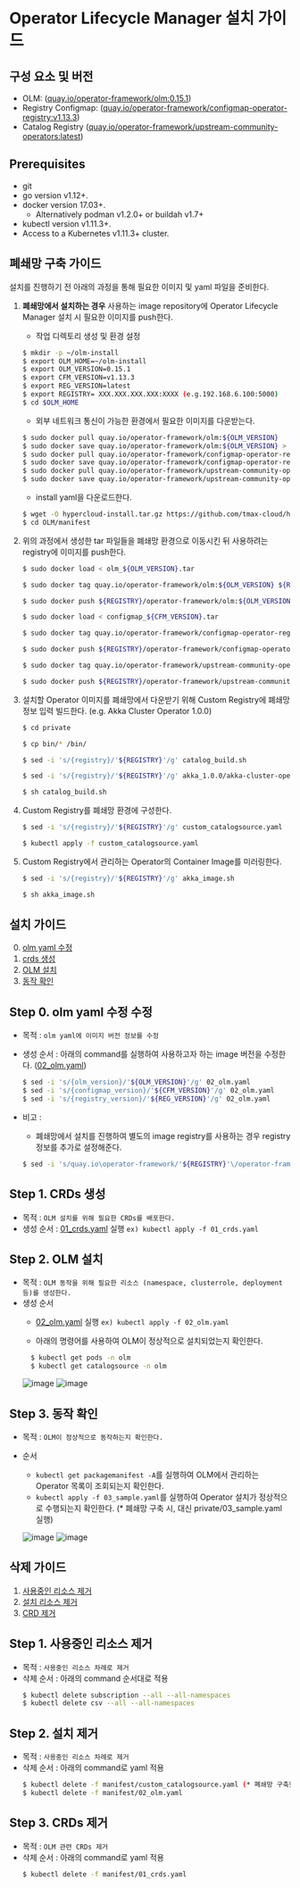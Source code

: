 # Operator Lifecycle Manager 설치 가이드

## 구성 요소 및 버전
* OLM: ([quay.io/operator-framework/olm:0.15.1](https://quay.io/repository/operator-framework/olm/manifest/sha256:2c389d2e380c842cbf542820ad4493249164302ddf0e699b0a37105d234e67ee))
* Registry Configmap: ([quay.io/operator-framework/configmap-operator-registry:v1.13.3](https://quay.io/repository/operator-framework/configmap-operator-registry/manifest/sha256:e8458dbd7cc7650f0e84bb55cb1f9f30937dd0b010377634ea75f6d9a4f6ee85))
* Catalog Registry ([quay.io/operator-framework/upstream-community-operators:latest](https://quay.io/repository/operator-framework/upstream-community-operators/manifest/sha256:abaa54d83d2825c7d2bc9367edbc1a3707df88e43ded36ff441398f23f030b6e))

## Prerequisites
* git
* go version v1.12+.
* docker version 17.03+.
  * Alternatively podman v1.2.0+ or buildah v1.7+
* kubectl version v1.11.3+.
* Access to a Kubernetes v1.11.3+ cluster.

## 폐쇄망 구축 가이드
설치를 진행하기 전 아래의 과정을 통해 필요한 이미지 및 yaml 파일을 준비한다.
1. **폐쇄망에서 설치하는 경우** 사용하는 image repository에 Operator Lifecycle Manager 설치 시 필요한 이미지를 push한다. 

    * 작업 디렉토리 생성 및 환경 설정
    ```bash
    $ mkdir -p ~/olm-install
    $ export OLM_HOME=~/olm-install
    $ export OLM_VERSION=0.15.1
    $ export CFM_VERSION=v1.13.3
    $ export REG_VERSION=latest
    $ export REGISTRY= XXX.XXX.XXX.XXX:XXXX (e.g.192.168.6.100:5000)
    $ cd $OLM_HOME
    ```
    * 외부 네트워크 통신이 가능한 환경에서 필요한 이미지를 다운받는다.
    ```bash
    $ sudo docker pull quay.io/operator-framework/olm:${OLM_VERSION}
    $ sudo docker save quay.io/operator-framework/olm:${OLM_VERSION} > olm_${OLM_VERSION}.tar
    $ sudo docker pull quay.io/operator-framework/configmap-operator-registry:${CFM_VERSION}
    $ sudo docker save quay.io/operator-framework/configmap-operator-registry:${CFM_VERSION} > configmap_${CFM_VERSION}.tar
    $ sudo docker pull quay.io/operator-framework/upstream-community-operators:${REG_VERSION}
    $ sudo docker save quay.io/operator-framework/upstream-community-operators:${REG_VERSION} > registry_${REG_VERSION}.tar    
    ```
    * install yaml을 다운로드한다.
    ```bash
    $ wget -O hypercloud-install.tar.gz https://github.com/tmax-cloud/hypercloud-install-guide/archive/v${INSTALL_GUIDE_VERSION}.tar.gz
    $ cd OLM/manifest
    ```
  
2. 위의 과정에서 생성한 tar 파일들을 폐쇄망 환경으로 이동시킨 뒤 사용하려는 registry에 이미지를 push한다.
    ```bash
    $ sudo docker load < olm_${OLM_VERSION}.tar
    
    $ sudo docker tag quay.io/operator-framework/olm:${OLM_VERSION} ${REGISTRY}/operator-framework/olm:${OLM_VERSION}
    
    $ sudo docker push ${REGISTRY}/operator-framework/olm:${OLM_VERSION}
    
    $ sudo docker load < configmap_${CFM_VERSION}.tar
    
    $ sudo docker tag quay.io/operator-framework/configmap-operator-registry:${CFM_VERSION} ${REGISTRY}/operator-framework/configmap-operator-registry:${CFM_VERSION}
    
    $ sudo docker push ${REGISTRY}/operator-framework/configmap-operator-registry:${CFM_VERSION}
    
    $ sudo docker tag quay.io/operator-framework/upstream-community-operators:${REG_VERSION} ${REGISTRY}/operator-framework/upstream-community-operators:${REG_VERSION}
    
    $ sudo docker push ${REGISTRY}/operator-framework/upstream-community-operators:${REG_VERSION}
    ```
    
3. 설치할 Operator 이미지를 폐쇄망에서 다운받기 위해 Custom Registry에 폐쇄망 정보 입력  빌드한다. (e.g. Akka Cluster Operator 1.0.0) 
    ```bash
    $ cd private
    
    $ cp bin/* /bin/
    
    $ sed -i 's/{registry}/'${REGISTRY}'/g' catalog_build.sh
    
    $ sed -i 's/{registry}/'${REGISTRY}'/g' akka_1.0.0/akka-cluster-operator.v1.0.0.clusterserviceversion.yaml
    
    $ sh catalog_build.sh
    ```
    
4. Custom Registry를 폐쇄망 환경에 구성한다.
    ```bash
    $ sed -i 's/{registry}/'${REGISTRY}'/g' custom_catalogsource.yaml
    
    $ kubectl apply -f custom_catalogsource.yaml
    ```
    
5. Custom Registry에서 관리하는 Operator의 Container Image를 미러링한다.
    ```bash
    $ sed -i 's/{registry}/'${REGISTRY}'/g' akka_image.sh
    
    $ sh akka_image.sh
    ```    
    

## 설치 가이드
0. [olm yaml 수정](https://github.com/tmax-cloud/hypercloud-install-guide/tree/master/HyperCloud%20Webhook#step-0-hypercloud-webhook-yaml-%EC%88%98%EC%A0%95)
1. [crds 생성](https://github.com/tmax-cloud/hypercloud-install-guide/tree/master/HyperCloud%20Webhook#step-1-%EC%9D%B8%EC%A6%9D%EC%84%9C-%EC%83%9D%EC%84%B1)
2. [OLM 설치](https://github.com/tmax-cloud/hypercloud-install-guide/tree/master/HyperCloud%20Webhook#step-2-secret-%EC%83%9D%EC%84%B1)
3. [동작 확인]()

## Step 0. olm yaml 수정 수정
* 목적 : `olm yaml에 이미지 버전 정보를 수정`
* 생성 순서 : 아래의 command를 실행하여 사용하고자 하는 image 버전을 수정한다. ([02_olm.yaml](yaml/02_olm.yaml))
    ```bash
    $ sed -i 's/{olm_version}/'${OLM_VERSION}'/g' 02_olm.yaml
    $ sed -i 's/{configmap_version}/'${CFM_VERSION}'/g' 02_olm.yaml
    $ sed -i 's/{registry_version}/'${REG_VERSION}'/g' 02_olm.yaml
    ```
    
* 비고 :
    * 폐쇄망에서 설치를 진행하여 별도의 image registry를 사용하는 경우 registry 정보를 추가로 설정해준다.
	```bash
	$ sed -i 's/quay.io\operator-framework/'${REGISTRY}'\/operator-framework/g' 02_olm.yaml
	```


## Step 1. CRDs 생성
* 목적 : `OLM 설치를 위해 필요한 CRDs를 배포한다.`
* 생성 순서 : [01_crds.yaml](yaml/01_crds.yaml) 실행 `ex) kubectl apply -f 01_crds.yaml`



## Step 2. OLM 설치
* 목적 : `OLM 동작을 위해 필요한 리소스 (namespace, clusterrole, deployment 등)를 생성한다.`
* 생성 순서
  * [02_olm.yaml](yaml/02_olm.yaml) 실행 `ex) kubectl apply -f 02_olm.yaml`
  
  * 아래의 명령어를 사용하여 OLM이 정상적으로 설치되었는지 확인한다.
  ```bash
    $ kubectl get pods -n olm
    $ kubectl get catalogsource -n olm
   ```
  ![image](figure/olm_pods.png)
  ![image](figure/olm_catalogsource.png)
  
## Step 3. 동작 확인
* 목적 : `OLM이 정상적으로 동작하는지 확인한다.`
* 순서
  * `kubectl get packagemanifest -A`를 실행하여 OLM에서 관리하는 Operator 목록이 조회되는지 확인한다.
  * `kubectl apply -f 03_sample.yaml`를 실행하여 Operator 설치가 정상적으로 수행되는지 확인한다. (* 폐쇄망 구축 시, 대신 private/03_sample.yaml 실행)
 
  ![image](figure/olm_packagemanifest.png)
  ![image](figure/olm_sample.png)
  
## 삭제 가이드
1. [사용중인 리소스 제거](https://github.com/tmax-cloud/install-OLM/blob/main/README.md#step-1-%EC%82%AC%EC%9A%A9%EC%A4%91%EC%9D%B8-%EB%A6%AC%EC%86%8C%EC%8A%A4-%EC%A0%9C%EA%B1%B0)
2. [설치 리소스 제거](https://github.com/tmax-cloud/install-OLM/blob/main/README.md#step-2-%EC%84%A4%EC%B9%98-%EC%A0%9C%EA%B1%B0)
3. [CRD 제거](https://github.com/tmax-cloud/install-OLM/blob/main/README.md#step-3-crd-%EC%A0%9C%EA%B1%B0)

## Step 1. 사용중인 리소스 제거
* 목적 : `사용중인 리소스 차례로 제거`
* 삭제 순서 : 아래의 command 순서대로 적용
    ```bash
    $ kubectl delete subscription --all --all-namespaces
    $ kubectl delete csv --all --all-namespaces
    ```
## Step 2. 설치 제거
* 목적 : `사용중인 리소스 차례로 제거`
* 삭제 순서 : 아래의 command로 yaml 적용
    ```bash
    $ kubectl delete -f manifest/custom_catalogsource.yaml (* 폐쇄망 구축했을 경우)
    $ kubectl delete -f manifest/02_olm.yaml
    ```
## Step 3. CRDs 제거
* 목적 : `OLM 관련 CRDs 제거`
* 삭제 순서 : 아래의 command로 yaml 적용
    ```bash
    $ kubectl delete -f manifest/01_crds.yaml
    ```

